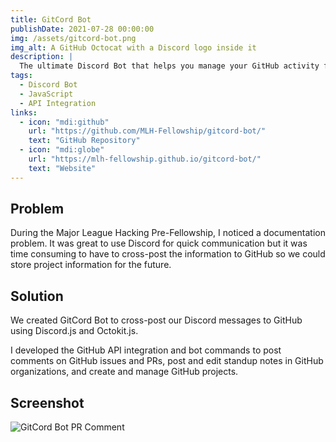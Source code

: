 ```yaml
---
title: GitCord Bot
publishDate: 2021-07-28 00:00:00
img: /assets/gitcord-bot.png
img_alt: A GitHub Octocat with a Discord logo inside it
description: |
  The ultimate Discord Bot that helps you manage your GitHub activity from Discord.
tags:
  - Discord Bot
  - JavaScript
  - API Integration
links:
  - icon: "mdi:github"
    url: "https://github.com/MLH-Fellowship/gitcord-bot/"
    text: "GitHub Repository"
  - icon: "mdi:globe"
    url: "https://mlh-fellowship.github.io/gitcord-bot/"
    text: "Website"
---
```


## Problem

During the Major League Hacking Pre-Fellowship, I noticed a documentation problem. It was great to use Discord for quick communication but it was time consuming to have to cross-post the information to GitHub so we could store project information for the future.

## Solution

We created GitCord Bot to cross-post our Discord messages to GitHub using Discord.js and Octokit.js. 

I developed the GitHub API integration and bot commands to post comments on GitHub issues and PRs, post and edit standup notes in GitHub organizations, and create and manage GitHub projects.

## Screenshot

![GitCord Bot PR Comment](/assets/gitcord-bot-github-comment.png)